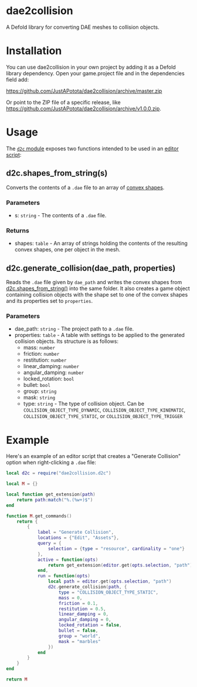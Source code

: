 # dae2collision
A Defold library for converting DAE meshes to collision objects.

# Installation
You can use dae2collision in your own project by adding it as a Defold library dependency. Open your game.project file and in the dependencies field add:

https://github.com/JustAPotota/dae2collision/archive/master.zip

Or point to the ZIP file of a specific release, like https://github.com/JustAPotota/dae2collision/archive/v1.0.0.zip.

# Usage
The [`d2c` module](dae2collision/d2c.lua) exposes two functions intended to be used in an [editor script](https://defold.com/manuals/editor-scripts/):

## d2c.shapes_from_string(s)
Converts the contents of a `.dae` file to an array of [convex shapes](https://defold.com/manuals/physics-shapes/#convex-hull-shape).

### Parameters
- s: `string` - The contents of a `.dae` file.

### Returns
- shapes: `table` - An array of strings holding the contents of the resulting convex shapes, one per object in the mesh.


## d2c.generate_collision(dae_path, properties)
Reads the `.dae` file given by `dae_path` and writes the convex shapes from [d2c.shapes_from_string()](#d2cshapes_from_strings) into the same folder. It also creates a game object containing collision objects with the shape set to one of the convex shapes and its properties set to `properties`.

### Parameters
- dae_path: `string` - The project path to a `.dae` file.
- properties: `table` - A table with settings to be applied to the generated collision objects. Its structure is as follows:
  - mass: `number`
  - friction: `number`
  - restitution: `number`
  - linear_damping: `number`
  - angular_damping: `number`
  - locked_rotation: `bool`
  - bullet: `bool`
  - group: `string`
  - mask: `string`
  - type: `string` - The type of collision object. Can be `COLLISION_OBJECT_TYPE_DYNAMIC`, `COLLISION_OBJECT_TYPE_KINEMATIC`, `COLLISION_OBJECT_TYPE_STATIC`, or `COLLISION_OBJECT_TYPE_TRIGGER`

# Example
Here's an example of an editor script that creates a "Generate Collision" option when right-clicking a `.dae` file:
```lua
local d2c = require("dae2collision.d2c")

local M = {}

local function get_extension(path)
    return path:match("%.(%w+)$")
end

function M.get_commands()
    return {
        {
            label = "Generate Collision",
            locations = {"Edit", "Assets"},
            query = {
                selection = {type = "resource", cardinality = "one"}
            },
            active = function(opts)
                return get_extension(editor.get(opts.selection, "path")) == "dae"
            end,
            run = function(opts)
                local path = editor.get(opts.selection, "path")
                d2c.generate_collision(path, {
                    type = "COLLISION_OBJECT_TYPE_STATIC",
                    mass = 0,
                    friction = 0.1,
                    restitution = 0.5,
                    linear_damping = 0,
                    angular_damping = 0,
                    locked_rotation = false,
                    bullet = false,
                    group = "world",
                    mask = "marbles"
                })
            end
        }
    }
end

return M
```
